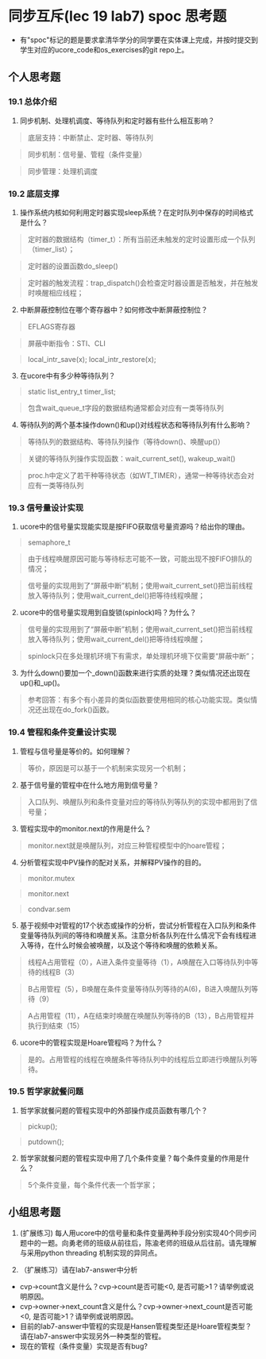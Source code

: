 # 同步互斥(lec 19 lab7) spoc 思考题


- 有"spoc"标记的题是要求拿清华学分的同学要在实体课上完成，并按时提交到学生对应的ucore_code和os_exercises的git repo上。

## 个人思考题

### 19.1 总体介绍

1. 同步机制、处理机调度、等待队列和定时器有些什么相互影响？

 > 底层支持：中断禁止、定时器、等待队列
 
 > 同步机制：信号量、管程（条件变量）

 > 同步管理：处理机调度

### 19.2 底层支撑

1. 操作系统内核如何利用定时器实现sleep系统？在定时队列中保存的时间格式是什么？

 > 定时器的数据结构（timer_t）：所有当前还未触发的定时设置形成一个队列（timer_list）；

 > 定时器的设置函数do_sleep()
 
 > 定时器的触发流程：trap_dispatch()会检查定时器设置是否触发，并在触发时唤醒相应线程；

2. 中断屏蔽控制位在哪个寄存器中？如何修改中断屏蔽控制位？

 > EFLAGS寄存器

 > 屏蔽中断指令：STI、CLI

 > local_intr_save(x); local_intr_restore(x);

3. 在ucore中有多少种等待队列？

 > static list_entry_t timer_list;

 > 包含wait_queue_t字段的数据结构通常都会对应有一类等待队列

4. 等待队列的两个基本操作down()和up()对线程状态和等待队列有什么影响？

 > 等待队列的数据结构、等待队列操作（等待down()、唤醒up()）

 > 关键的等待队列操作实现函数：wait_current_set(), wakeup_wait()

 > proc.h中定义了若干种等待状态（如WT_TIMER），通常一种等待状态会对应有一类等待队列

### 19.3 信号量设计实现

1. ucore中的信号量实现能实现是按FIFO获取信号量资源吗？给出你的理由。

 > semaphore_t

 > 由于线程唤醒原因可能与等待标志可能不一致，可能出现不按FIFO排队的情况；

 > 信号量的实现用到了“屏蔽中断”机制；使用wait_current_set()把当前线程放入等待队列；使用wait_current_del()把等待线程唤醒；

2. ucore中的信号量实现用到自旋锁(spinlock)吗？为什么？

 > 信号量的实现用到了“屏蔽中断”机制；使用wait_current_set()把当前线程放入等待队列；使用wait_current_del()把等待线程唤醒；

 > spinlock只在多处理机环境下有需求，单处理机环境下仅需要“屏蔽中断”；

3. 为什么down()要加一个_down()函数来进行实质的处理？类似情况还出现在up()和_up()。

> 参考回答：有多个有小差异的类似函数要使用相同的核心功能实现。类似情况还出现在do_fork()函数。

### 19.4 管程和条件变量设计实现

1. 管程与信号量是等价的。如何理解？

 > 等价，原因是可以基于一个机制来实现另一个机制；

2. 基于信号量的管程中在什么地方用到信号量？

 > 入口队列、唤醒队列和条件变量对应的等待队列等队列的实现中都用到了信号量；

3. 管程实现中的monitor.next的作用是什么？

 > monitor.next就是唤醒队列，对应三种管程模型中的hoare管程；

4. 分析管程实现中PV操作的配对关系，并解释PV操作的目的。

 > monitor.mutex

 > monitor.next

 > condvar.sem

5. 基于视频中对管程的17个状态或操作的分析，尝试分析管程在入口队列和条件变量等待队列间的等待和唤醒关系。注意分析各队列在什么情况下会有线程进入等待，在什么时候会被唤醒，以及这个等待和唤醒的依赖关系。

 > 线程A占用管程（0），A进入条件变量等待（1），A唤醒在入口等待队列中等待的线程B（3）

 > B占用管程（5），B唤醒在条件变量等待队列等待的A(6)，B进入唤醒队列等待（9）

 > A占用管程（11），A在结束时唤醒在唤醒队列等待的B（13），B占用管程并执行到结束（15）

6. ucore中的管程实现是Hoare管程吗？为什么？

 > 是的。占用管程的线程在唤醒条件等待队列中的线程后立即进行唤醒队列等待。

### 19.5 哲学家就餐问题

1. 哲学家就餐问题的管程实现中的外部操作成员函数有哪几个？

 > pickup();

 > putdown();

2. 哲学家就餐问题的管程实现中用了几个条件变量？每个条件变量的作用是什么？

 > 5个条件变量，每个条件代表一个哲学家；
 
## 小组思考题

1. (扩展练习) 每人用ucore中的信号量和条件变量两种手段分别实现40个同步问题中的一题。向勇老师的班级从前往后，陈渝老师的班级从后往前。请先理解与采用python threading 机制实现的异同点。

2. （扩展练习）请在lab7-answer中分析
  -  cvp->count含义是什么？cvp->count是否可能<0, 是否可能>1？请举例或说明原因。
  -  cvp->owner->next_count含义是什么？cvp->owner->next_count是否可能<0, 是否可能>1？请举例或说明原因。
  -  目前的lab7-answer中管程的实现是Hansen管程类型还是Hoare管程类型？请在lab7-answer中实现另外一种类型的管程。
  -  现在的管程（条件变量）实现是否有bug?

